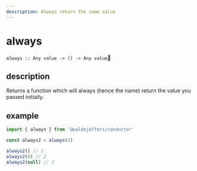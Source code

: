 ```yaml
---
description: Always return the same value
---
```


# always

`always :: Any value -> () -> Any value`

## description

Returns a function which will always \(hence the name\) return the value you passed initially.

## example

```javascript
import { always } from '@waldojeffers/conductor'

const always2 = always(2)

always2() // 2
always2(8) // 2
always2(null) // 2
```

